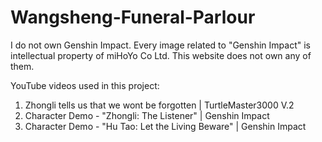 # Wangsheng-Funeral-Parlour

I do not own Genshin Impact. Every image related to "Genshin Impact" is intellectual property of miHoYo Co Ltd. This website does not own any of them.

YouTube videos used in this project:
1. Zhongli tells us that we wont be forgotten | TurtleMaster3000 V.2
2. Character Demo - "Zhongli: The Listener" | Genshin Impact
3. Character Demo - "Hu Tao: Let the Living Beware" | Genshin Impact
